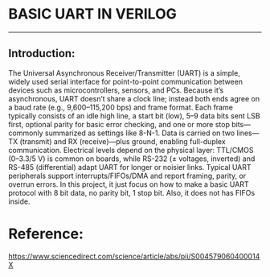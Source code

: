 # BASIC UART IN VERILOG
---
## Introduction:
The Universal Asynchronous Receiver/Transmitter (UART) is a simple, widely used serial interface for point-to-point communication between devices such as microcontrollers, sensors, and PCs. Because it’s asynchronous, UART doesn’t share a clock line; instead both ends agree on a baud rate (e.g., 9,600–115,200 bps) and frame format. Each frame typically consists of an idle high line, a start bit (low), 5–9 data bits sent LSB first, optional parity for basic error checking, and one or more stop bits—commonly summarized as settings like 8-N-1. Data is carried on two lines—TX (transmit) and RX (receive)—plus ground, enabling full-duplex communication. Electrical levels depend on the physical layer: TTL/CMOS (0–3.3/5 V) is common on boards, while RS-232 (± voltages, inverted) and RS-485 (differential) adapt UART for longer or noisier links. Typical UART peripherals support interrupts/FIFOs/DMA and report framing, parity, or overrun errors.
In this project, it just focus on how to make a basic UART protocol with 8 bit data, no parity bit, 1 stop bit. Also, it does not has FIFOs inside.
# Reference:
https://www.sciencedirect.com/science/article/abs/pii/S004579060400014X
